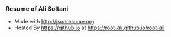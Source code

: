 ### Resume of Ali Soltani

* Made with http://jsonresume.org
* Hosted By https://github.io at https://root-ali.github.io/root-ali

